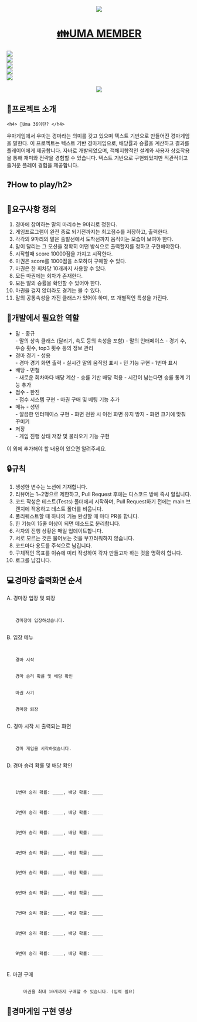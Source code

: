 
<!-- Updated HTML Code -->
<div align="center">
  <a href="https://github.com/UMA-SAHMYOOK"><img src="https://capsule-render.vercel.app/api?type=waving&height=200&section=header&text=UMA36&fontAlign=80&fontAlignY=40&color=gradient"/> 
</div>
<h1 align="center">👪UMA MEMBER</h1>
<div align="left">
  <div>
    <a href="https://github.com/seongyong335"><img src="https://img.shields.io/badge/최성용-FAD0C9?style=for-the-badge&logo=github&logoColor=6E6E6D" /></a>
  </div>
  <div>
    <a href="https://github.com/asm2005"><img src="https://img.shields.io/badge/안성민-FF9900?style=for-the-badge&logo=github&logoColor=white" /></a>
  </div>
 <div>
  <a href="https://github.com/jongkyuh"><img src="https://img.shields.io/badge/함종규-FF0000?style=for-the-badge&logo=github&logoColor=white" /></a>
</div>
<a href="https://github.com/kmc6381"><img src="https://img.shields.io/badge/강민철-0000FF?style=for-the-badge&logo=github&logoColor=white" /></a>
<div>
  <a href="https://github.com/OneReal3203"><img src="https://img.shields.io/badge/양한진-00FF00?style=for-the-badge&logo=github&logoColor=white" /></a>
</div>
</div>
<br>
  <div align="center">
    <a href="https://www.notion.so/UMA36-Milestone-4dfb98abd5c64d63b732d0c0720f4e09?pvs=4"><img src="https://img.shields.io/badge/마일스톤-FAD0C9?style=for-the-badge&logo=notion&logoColor=000000" /></a>
  </div>  
  <h2>🪪프로젝트 소개</h2>
  
    <h4> 🐎Uma 36이란? </h4>
   <p> 우마게임에서 우마는 경마라는 의미를 갖고 있으며  텍스트 기반으로 만들어진 경마게임을 말한다.
       이 프로젝트는 텍스트 기반 경마게임으로, 배당률과 승률을 계산하고 결과를 플레이어에게 제공합니다. 
       자바로 개발되었으며, 객체지향적인 설계와 사용자 상호작용을 통해 재미와 전략을 경험할 수 있습니다.
       텍스트 기반으로 구현되었지만 직관적이고 즐거운 플레이 경험을 제공합니다. </p>


 
  <h2>❓How to play/h2>
    <p>  </p>
  
<h2>📑요구사항 정의</h2>
<ol>
  <li>경마에 참여하는 말의 마리수는 9마리로 정한다.</li>
  <li>게임프로그램이 완전 종료 되기전까지는 최고점수를 저장하고, 출력한다.</li>
  <li>각각의 9마리의 말은 출발선에서 도착선까지 움직이는 모습이 보여야 한다. </li>
  <li>말이 달리는 그 모션을 정확히 어떤 방식으로 출력할지를 정하고 구현해야한다. </li>
  <li>시작할때 score 10000점을 가지고 시작한다. </li>
  <li>마권은 score를 1000점을 소모하여 구매할 수 있다. </li>
  <li>마권은 한 회차당 10개까지 사용할 수 있다. </li>
  <li>모든 마권에는 회차가 존재한다. </li>
  <li>모든 말의 승률을 확인할 수 있어야 한다. </li>
  <li>마권을 걸지 않더라도 경기는 볼 수 있다. </li>
  <li>말의 공통속성을 가진 클래스가 있어야 하며, 또 개별적인 특성을 가진다. </li>
  <!-- ... -->
</ol>

<h2>🏇개발에서 필요한 역할</h2>
<ul>
  <li>말 - 종규</li>
    - 말의 상속 클래스 (달리기, 속도 등의 속성을 포함)
    - 말의 인터페이스
    - 경기 수, 우승 횟수, top3 횟수 등의 정보 관리
 <li>경마 경기 - 성용</li>
    - 경마 경기 화면 출력
    - 실시간 말의 움직임 표시
    - 턴 기능 구현
    - 1번마 표시
  <li>배당 - 민철</li>
    - 새로운 회차마다 배당 계산
    - 승률 기반 배당 적용
    - 시간이 남는다면 승률 통계 기능 추가
  <li>점수 - 한진</li>
    - 점수 시스템 구현
    - 마권 구매 및 베팅 기능 추가
  <li>메뉴 - 성민</li>
    - 깔끔한 인터페이스 구현
    - 화면 전환 시 이전 화면 유지 방지
    - 화면 크기에 맞춰 꾸미기
  <li>저장</li>
    - 게임 진행 상태 저장 및 불러오기 기능 구현
</ul>
이 외에 추가해야 할 내용이 있으면 알려주세요.

<h2>🔒규칙</h2>
<ol>
  <li>생성한 변수는 노션에 기재합니다.</li>
  <li>리뷰어는 1~2명으로 제한하고, Pull Request 후에는 디스코드 방에 즉시 알립니다.</li>
  <li>코드 작성은 테스트(Tests) 폴더에서 시작하며, Pull Request하기 전에는 main 브랜치에 적용하고 테스트 폴더를 비웁니다. 
  <li>풀리퀘스트할 때 하나의 기능 완성할 때 마다 PR을 합니다.</li>
  <li>한 기능이 15줄 이상이 되면 메소드로 분리합니다.</li>
  <li>각자의 진행 상황은 매일 업데이트합니다.</li>
  <li>서로 모르는 것은 물어보는 것을 부끄러워하지 않습니다.</li>
  <li>코드마다 용도를 주석으로 남깁니다.</li>
  <li>구체적인 목표를 이슈에 미리 작성하여 각자 만들고자 하는 것을 명확히 합니다.</li>
  <li>로그를 남깁니다.</li>
</ol>

<h2>💻경마장 출력화면 순서</h2>
<p>A. 경마장 입장 및 퇴장</p>
<ol>
<pre class="notranslate"><code>
  <li>경마장에 입장하셨습니다.</li>
</code></pre>
  </ol>

<p>B. 입장 메뉴</p>
<ol>
  <pre class="notranslate"><code>
   <li>경마 시작</li>
  <li>경마 승리 확률 및 배당 확인</li>
  <li>마권 사기</li>
  <li>경마장 퇴장</li>
</code></pre>
</ol>
<p>C. 경마 시작 시 출력되는 화면</p>
<ol>
<pre class="notranslate"><code>
  <li>경마 게임을 시작하였습니다.</li>
</code></pre>
  </ol>

<p>D. 경마 승리 확률 및 배당 확인</p>
<ol>
<pre class="notranslate"><code>
 <p>1번마 승리 확률: ____, 배당 확률: ____</p>
<p>2번마 승리 확률: ____, 배당 확률: ____</p>
<p>3번마 승리 확률: ____, 배당 확률: ____</p>
<p>4번마 승리 확률: ____, 배당 확률: ____</p>
<p>5번마 승리 확률: ____, 배당 확률: ____</p>
<p>6번마 승리 확률: ____, 배당 확률: ____</p>
<p>7번마 승리 확률: ____, 배당 확률: ____</p>
<p>8번마 승리 확률: ____, 배당 확률: ____</p>
<p>9번마 승리 확률: ____, 배당 확률: ____</p>
</code></pre>
  </ol>
<p>E. 마권 구매
  <ol>
  <pre class="notranslate"><code>
   마권을 최대 10개까지 구매할 수 있습니다. (입력 필요)
</code></pre>
</ol>
  
  <h2>🎥경마게임 구현 영상</h2>



<!-- ... -->
